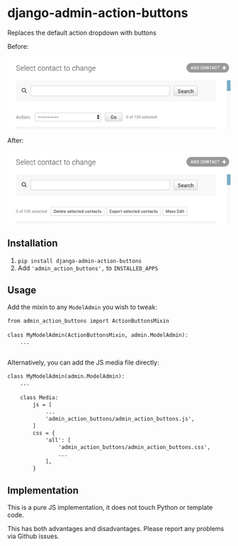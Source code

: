 # django-admin-action-buttons

Replaces the default action dropdown with buttons

Before:

![Before](docs/img/before.jpg)

After:

![After](docs/img/after.jpg)


## Installation

1. `pip install django-admin-action-buttons`
2. Add `'admin_action_buttons',` to `INSTALLED_APPS`


## Usage

Add the mixin to any `ModelAdmin` you wish to tweak:

```
from admin_action_buttons import ActionButtonsMixin

class MyModelAdmin(ActionButtonsMixin, admin.ModelAdmin):
    ...
    
```

Alternatively, you can add the JS media file directly:
```
class MyModelAdmin(admin.ModelAdmin):
    ...
    
    class Media:
        js = [
            ...
            'admin_action_buttons/admin_action_buttons.js',
        ]
        css = {
            'all': [
                'admin_action_buttons/admin_action_buttons.css',
                ...
            ],
        }
```

## Implementation

This is a pure JS implementation, it does not touch Python 
or template code. 

This has both advantages and disadvantages. Please report any 
problems via Github issues. 
 
